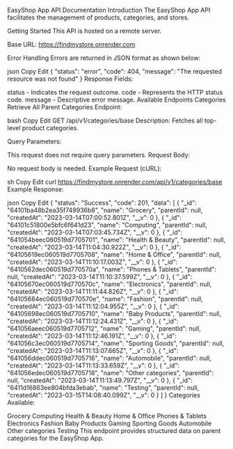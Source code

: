 EasyShop App API Documentation
Introduction
The EasyShop App API facilitates the management of products, categories, and stores.

Getting Started
This API is hosted on a remote server.

Base URL: https://findmystore.onrender.com

Error Handling
Errors are returned in JSON format as shown below:

json
Copy
Edit
{
  "status": "error",
  "code": 404,
  "message": "The requested resource was not found"
}
Response Fields:

status - Indicates the request outcome.
code - Represents the HTTP status code.
message - Descriptive error message.
Available Endpoints
Categories
Retrieve All Parent Categories
Endpoint:

bash
Copy
Edit
GET /api/v1/categories/base
Description:
Fetches all top-level product categories.

Query Parameters:

This request does not require query parameters.
Request Body:

No request body is needed.
Example Request (cURL):

sh
Copy
Edit
curl https://findmystore.onrender.com/api/v1/categories/base
Example Response:

json
Copy
Edit
{
    "status": "Success",
    "code": 201,
    "data": [
        {
            "_id": "64101ba48b2ea35f749936b8",
            "name": "Grocery",
            "parentId": null,
            "createdAt": "2023-03-14T07:00:52.801Z",
            "__v": 0
        },
        {
            "_id": "64101c51800e5bfc6f641d23",
            "name": "Computing",
            "parentId": null,
            "createdAt": "2023-03-14T07:03:45.734Z",
            "__v": 0
        },
        {
            "_id": "641054beec060519d7705701",
            "name": "Health & Beauty",
            "parentId": null,
            "createdAt": "2023-03-14T11:04:30.922Z",
            "__v": 0
        },
        {
            "_id": "64105619ec060519d7705708",
            "name": "Home & Office",
            "parentId": null,
            "createdAt": "2023-03-14T11:10:17.003Z",
            "__v": 0
        },
        {
            "_id": "6410562dec060519d770570a",
            "name": "Phones & Tablets",
            "parentId": null,
            "createdAt": "2023-03-14T11:10:37.599Z",
            "__v": 0
        },
        {
            "_id": "64105670ec060519d770570c",
            "name": "Electronics",
            "parentId": null,
            "createdAt": "2023-03-14T11:11:44.826Z",
            "__v": 0
        },
        {
            "_id": "64105684ec060519d770570e",
            "name": "Fashion",
            "parentId": null,
            "createdAt": "2023-03-14T11:12:04.955Z",
            "__v": 0
        },
        {
            "_id": "64105698ec060519d7705710",
            "name": "Baby Products",
            "parentId": null,
            "createdAt": "2023-03-14T11:12:24.431Z",
            "__v": 0
        },
        {
            "_id": "641056aeec060519d7705712",
            "name": "Gaming",
            "parentId": null,
            "createdAt": "2023-03-14T11:12:46.191Z",
            "__v": 0
        },
        {
            "_id": "641056c3ec060519d7705714",
            "name": "Sporting Goods",
            "parentId": null,
            "createdAt": "2023-03-14T11:13:07.665Z",
            "__v": 0
        },
        {
            "_id": "641056ddec060519d7705716",
            "name": "Automobile",
            "parentId": null,
            "createdAt": "2023-03-14T11:13:33.659Z",
            "__v": 0
        },
        {
            "_id": "641056edec060519d7705718",
            "name": "Other categories",
            "parentId": null,
            "createdAt": "2023-03-14T11:13:49.797Z",
            "__v": 0
        },
        {
            "_id": "6411d16863ee804bfda3ebab",
            "name": "Testing",
            "parentId": null,
            "createdAt": "2023-03-15T14:08:40.099Z",
            "__v": 0
        }
    ]
}
Categories Available:

Grocery
Computing
Health & Beauty
Home & Office
Phones & Tablets
Electronics
Fashion
Baby Products
Gaming
Sporting Goods
Automobile
Other categories
Testing
This endpoint provides structured data on parent categories for the EasyShop App.
